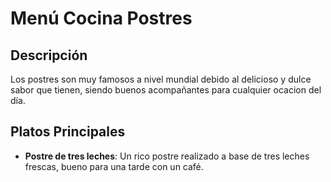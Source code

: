 # Menú Cocina Postres

## Descripción
Los postres son muy famosos a nivel mundial debido al delicioso y dulce sabor que tienen, siendo buenos acompañantes para cualquier ocacion del día.

## Platos Principales
- **Postre de tres leches**: Un rico postre realizado a base de tres leches frescas, bueno para una tarde con un café.
